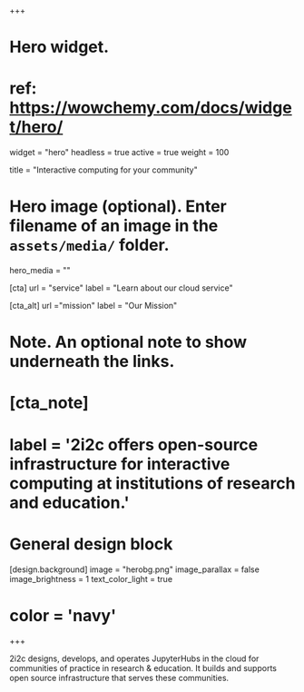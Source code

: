 +++
# Hero widget.
# ref: https://wowchemy.com/docs/widget/hero/
widget = "hero"
headless = true
active = true
weight = 100

title = "Interactive computing for your community"

# Hero image (optional). Enter filename of an image in the `assets/media/` folder.
hero_media = ""

[cta]
  url = "service"
  label = "Learn about our cloud service"

[cta_alt]
  url ="mission"
  label = "Our Mission"

# Note. An optional note to show underneath the links.
# [cta_note]
#  label = '2i2c offers open-source infrastructure for interactive computing at institutions of research and education.'

# General design block
[design.background]
image = "herobg.png"
image_parallax = false
image_brightness = 1
text_color_light = true

# color = 'navy'
+++

2i2c designs, develops, and operates JupyterHubs in the cloud for communities of practice in research & education. It builds and supports open source infrastructure that serves these communities.
